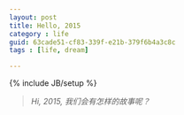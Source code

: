 ```yaml
---
layout: post
title: Hello, 2015
category : life
guid: 63cade51-cf83-339f-e21b-379f6b4a3c8c
tags : [life, dream]

---
```

{% include JB/setup %}

> *Hi, 2015, 我们会有怎样的故事呢？*